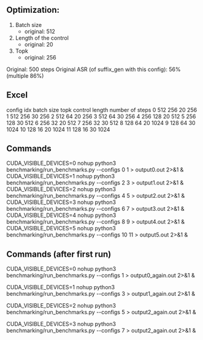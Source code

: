 
## Optimization:

1) Batch size
    - original: 512
2) Length of the control
    - original: 20 
3) Topk
    - original: 256

Original: 500 steps
Original ASR (of suffix_gen with this config): 56% (multiple 86%)

## Excel

config idx	batch size	topk	control length	number of steps
0	512	256	20	256
1	512	256	30	256
2	512	64	20	256
3	512	64	30	256
4	256	128	20	512
5	256	128	30	512
6	256	32	20	512
7	256	32	30	512
8	128	64	20	1024
9	128	64	30	1024
10	128	16	20	1024
11	128	16	30	1024

## Commands

CUDA_VISIBLE_DEVICES=0 nohup python3 benchmarking/run_benchmarks.py --configs 0 1 > output0.out 2>&1 &
CUDA_VISIBLE_DEVICES=1 nohup python3 benchmarking/run_benchmarks.py --configs 2 3 > output1.out 2>&1 &
CUDA_VISIBLE_DEVICES=2 nohup python3 benchmarking/run_benchmarks.py --configs 4 5 > output2.out 2>&1 &
CUDA_VISIBLE_DEVICES=3 nohup python3 benchmarking/run_benchmarks.py --configs 6 7 > output3.out 2>&1 &
CUDA_VISIBLE_DEVICES=4 nohup python3 benchmarking/run_benchmarks.py --configs 8 9 > output4.out 2>&1 &
CUDA_VISIBLE_DEVICES=5 nohup python3 benchmarking/run_benchmarks.py --configs 10 11 > output5.out 2>&1 &

## Commands (after first run)

CUDA_VISIBLE_DEVICES=0 nohup python3 benchmarking/run_benchmarks.py --configs 1 > output0_again.out 2>&1 &

CUDA_VISIBLE_DEVICES=1 nohup python3 benchmarking/run_benchmarks.py --configs 3 > output1_again.out 2>&1 &

CUDA_VISIBLE_DEVICES=2 nohup python3 benchmarking/run_benchmarks.py --configs 5 > output2_again.out 2>&1 &

CUDA_VISIBLE_DEVICES=3 nohup python3 benchmarking/run_benchmarks.py --configs 7 > output2_again.out 2>&1 &
